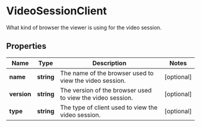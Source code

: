 
# VideoSessionClient

What kind of browser the viewer is using for the video session.
## Properties

Name | Type | Description | Notes
------------ | ------------- | ------------- | -------------
**name** | **string** | The name of the browser used to view the video session. |  [optional]
**version** | **string** | The version of the browser used to view the video session. |  [optional]
**type** | **string** | The type of client used to view the video session. |  [optional]



